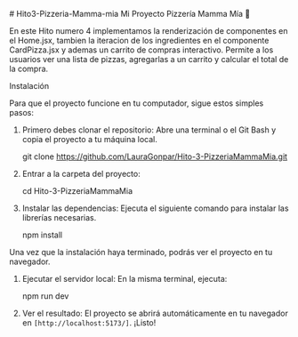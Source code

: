 
#   H i t o  3 - P i z z e r i a - M a m m a - m i a 
 
 Mi Proyecto Pizzería Mamma Mía 🍕

En este Hito numero 4 implementamos la renderización de componentes en el Home.jsx, tambien la iteracion de los ingredientes en el componente CardPizza.jsx y ademas un carrito de compras interactivo.
Permite a los usuarios ver una lista de pizzas, agregarlas a un carrito y calcular el total de la compra.


Instalación

Para que el proyecto funcione en tu computador, sigue estos simples pasos:

1.  Primero debes clonar el repositorio: Abre una terminal o el Git Bash y copia el proyecto a tu máquina local.
 
    git clone https://github.com/LauraGonpar/Hito-3-PizzeriaMammaMia.git
   

2.  Entrar a la carpeta del proyecto:

    cd Hito-3-PizzeriaMammaMia
   

3.  Instalar las dependencias: Ejecuta el siguiente comando para instalar las librerías necesarias.
    
    npm install
   
Una vez que la instalación haya terminado, podrás ver el proyecto en tu navegador.

1. Ejecutar el servidor local: En la misma terminal, ejecuta:

    npm run dev

2.  Ver el resultado: El proyecto se abrirá automáticamente en tu navegador en `[http://localhost:5173/]`. ¡Listo!

